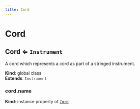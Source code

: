 ```yaml
---
title: Cord
---
```


# Cord

<a name="Cord"></a>

## Cord ⇐ <code>Instrument</code>
A cord which represents a cord as part of a stringed instrument.

**Kind**: global class  
**Extends**: <code>Instrument</code>  
<a name="Cord+name"></a>

### cord.name
**Kind**: instance property of [<code>Cord</code>](#Cord)  
